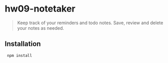 # hw09-notetaker

>Keep track of your reminders and todo notes.  Save, review and delete your notes as needed.

## Installation

<code> npm install </code>

